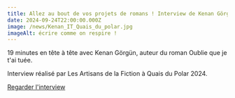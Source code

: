 ```yaml
---
title: Allez au bout de vos projets de romans ! Interview de Kenan Görgün
date: 2024-09-24T22:00:00.000Z
image: /news/Kenan_IT_Quais_du_polar.jpg
imageAlt: écrire comme on respire !
---
```


19 minutes en tête à tête avec Kenan Görgün, auteur du roman Oublie que je t'ai tuée.

Interview réalisé par Les Artisans de la Fiction à Quais du Polar 2024.

[Regarder l'interview](https://www.youtube.com/watch?v=VI-_BnZH-4A)
